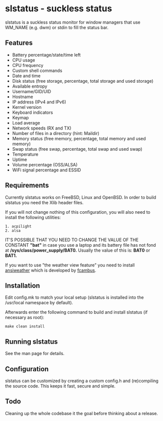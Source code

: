 **slstatus - suckless status**
==========================
slstatus is a suckless status monitor for window managers that use WM_NAME
(e.g. dwm) or stdin to fill the status bar.


**Features**
--------
- Battery percentage/state/time left
- CPU usage
- CPU frequency
- Custom shell commands
- Date and time
- Disk status (free storage, percentage, total storage and used storage)
- Available entropy
- Username/GID/UID
- Hostname
- IP address (IPv4 and IPv6)
- Kernel version
- Keyboard indicators
- Keymap
- Load average
- Network speeds (RX and TX)
- Number of files in a directory (hint: Maildir)
- Memory status (free memory, percentage, total memory and used memory)
- Swap status (free swap, percentage, total swap and used swap)
- Temperature
- Uptime
- Volume percentage (OSS/ALSA)
- WiFi signal percentage and ESSID


**Requirements**
------------
Currently slstatus works on FreeBSD, Linux and OpenBSD.
In order to build slstatus you need the Xlib header files.

If you will not change nothing of this configuration, you will also need to install the following utilities:
```
1. acpilight
2. alsa
```
IT'S POSSIBLE THAT YOU NEED TO CHANGE THE VALUE OF THE CONSTANT **"bat"** in case you use a laptop and
its battery file has not fond at **/sys/class/power_supply/BAT0.** Usually the value of this is: **BAT0** or **BAT1.**

If you want to use "the weather view feature" you need to install [ansiweather](https://github.com/brookiestein/ansiweather) 
which is developed by [fcambus](https://github.com/fcambus).

Installation
------------
Edit config.mk to match your local setup (slstatus is installed into the
/usr/local namespace by default).

Afterwards enter the following command to build and install slstatus (if
necessary as root):

    make clean install


Running slstatus
----------------
See the man page for details.


Configuration
-------------
slstatus can be customized by creating a custom config.h and (re)compiling the
source code. This keeps it fast, secure and simple.

Todo
----
Cleaning up the whole codebase it the goal before thinking about a release.
